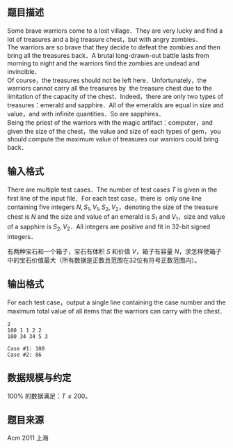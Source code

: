 ## 题目描述

Some brave warriors come to a lost village．They are very lucky and find a lot of treasures and a big treasure chest，but with angry zombies．  
The warriors are so brave that they decide to defeat the zombies and then bring all the treasures back．A brutal long-drawn-out battle lasts from morning to night and the warriors find the zombies are undead and invincible．  
Of course，the treasures should not be left here．Unfortunately，the warriors cannot carry all the treasures by  the treasure chest due to the limitation of the capacity of the chest．Indeed，there are only two types of treasures：emerald and sapphire．All of the emeralds are equal in size and value，and with infinite quantities．So are sapphires．  
Being the priest of the warriors with the magic artifact：computer，and given the size of the chest，the value and size of each types of gem，you should compute the maximum value of treasures our warriors could bring back．

## 输入格式

There are multiple test cases．The number of test cases $T$ is given in the first line of the input file．For each test case，there is  only one line containing five integers $N,S_1,V_1,S_2,V_2$，denoting the size of the treasure chest is $N$ and the size and value of an emerald is $S_1$ and $V_1$，size and value of a sapphire is $S_2,V_2$．All integers are positive and fit in 32-bit signed integers．

有两种宝石和一个箱子，宝石有体积 $S$ 和价值 $V$，箱子有容量 $N$，求怎样使箱子中的宝石价值最大（所有数据是正数且范围在32位有符号正数范围内）。

## 输出格式

For each test case，output a single line containing the case number and the maximum total value of all items that the warriors can carry with the chest．

```input1
2
100 1 1 2 2
100 34 34 5 3
```

```output1
Case #1: 100
Case #2: 86
```

## 数据规模与约定

$100\%$ 的数据满足：$T \le 200$。

## 题目来源

Acm 2011 上海


